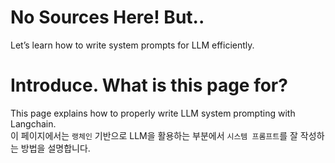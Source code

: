 # No Sources Here! But..
Let’s learn how to write system prompts for LLM efficiently.

# Introduce. What is this page for?
This page explains how to properly write LLM system prompting with Langchain.<br>
이 페이지에서는 `랭체인` 기반으로 LLM을 활용하는 부분에서 `시스템 프롬프트`를 잘 작성하는 방법을 설명합니다.
